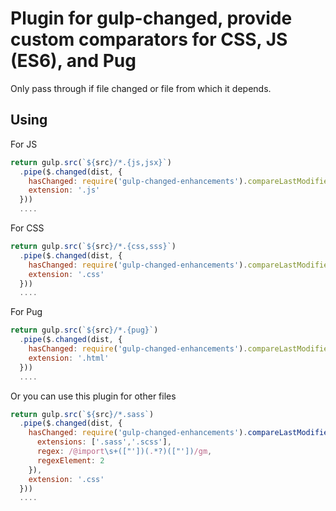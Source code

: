 # Plugin for gulp-changed, provide custom comparators for CSS, JS (ES6), and Pug

Only pass through if file changed or file from which it depends.

## Using 

For JS
```js
return gulp.src(`${src}/*.{js,jsx}`)
  .pipe($.changed(dist, {
    hasChanged: require('gulp-changed-enhancements').compareLastModifiedTimeJSDeps,
    extension: '.js'
  }))
  ....
```

For CSS
```js
return gulp.src(`${src}/*.{css,sss}`)
  .pipe($.changed(dist, {
    hasChanged: require('gulp-changed-enhancements').compareLastModifiedTimeCSSDeps,
    extension: '.css'
  }))
  ....
```

For Pug
```js
return gulp.src(`${src}/*.{pug}`)
  .pipe($.changed(dist, {
    hasChanged: require('gulp-changed-enhancements').compareLastModifiedTimePugDeps,
    extension: '.html'
  }))
  ....
```

Or you can use this plugin for other files 

```js
return gulp.src(`${src}/*.sass`)
  .pipe($.changed(dist, {
    hasChanged: require('gulp-changed-enhancements').compareLastModifiedTimeWithDeps({
      extensions: ['.sass','.scss'],
      regex: /@import\s+(["'])(.*?)(["'])/gm,
      regexElement: 2
    }),
    extension: '.css'
  }))
  ....
```